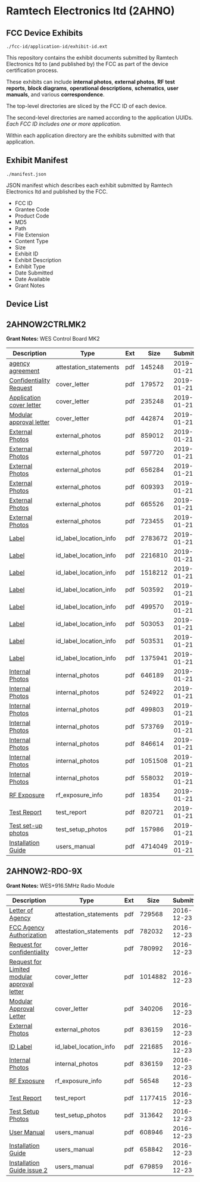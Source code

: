 # Ramtech Electronics ltd (2AHNO)
## FCC Device Exhibits

```
./fcc-id/application-id/exhibit-id.ext
```

This repository contains the exhibit documents submitted by Ramtech Electronics ltd to (and published by) the FCC as part of the device certification process.

These exhibits can include **internal photos**, **external photos**, **RF test reports**, **block diagrams**, **operational descriptions**, **schematics**, **user manuals**, and various **correspondence**.

The top-level directories are sliced by the FCC ID of each device.

The second-level directories are named according to the application UUIDs. *Each FCC ID includes one or more application.*

Within each application directory are the exhibits submitted with that application. 

## Exhibit Manifest

```
./manifest.json
```

JSON manifest which describes each exhibit submitted by Ramtech Electronics ltd and published by the FCC.

- FCC ID
- Grantee Code
- Product Code
- MD5
- Path
- File Extension
- Content Type
- Size
- Exhibit ID
- Exhibit Description
- Exhibit Type
- Date Submitted
- Date Available
- Grant Notes

## Device List
## 2AHNOW2CTRLMK2
**Grant Notes:** WES Control Board MK2

| Description | Type | Ext | Size | Submitted | Available |
| ----------- | ---- | --- | ---- | --------- | --------- |
| [agency agreement](2AHNOW2CTRLMK2/754a0412d16ad43779b7f64b460028db/4135930.pdf) | attestation_statements | pdf | 145248 | 2019-01-21 | 2019-02-04 |
| [Confidentiality Request](2AHNOW2CTRLMK2/754a0412d16ad43779b7f64b460028db/4135922.pdf) | cover_letter | pdf | 179572 | 2019-01-21 | 2019-02-04 |
| [Application cover letter](2AHNOW2CTRLMK2/754a0412d16ad43779b7f64b460028db/4135923.pdf) | cover_letter | pdf | 235248 | 2019-01-21 | 2019-02-04 |
| [Modular approval letter](2AHNOW2CTRLMK2/754a0412d16ad43779b7f64b460028db/4135931.pdf) | cover_letter | pdf | 442874 | 2019-01-21 | 2019-02-04 |
| [External Photos](2AHNOW2CTRLMK2/754a0412d16ad43779b7f64b460028db/4135924.pdf) | external_photos | pdf | 859012 | 2019-01-21 | 2019-02-04 |
| [External Photos](2AHNOW2CTRLMK2/754a0412d16ad43779b7f64b460028db/4135925.pdf) | external_photos | pdf | 597720 | 2019-01-21 | 2019-02-04 |
| [External Photos](2AHNOW2CTRLMK2/754a0412d16ad43779b7f64b460028db/4135926.pdf) | external_photos | pdf | 656284 | 2019-01-21 | 2019-02-04 |
| [External Photos](2AHNOW2CTRLMK2/754a0412d16ad43779b7f64b460028db/4135927.pdf) | external_photos | pdf | 609393 | 2019-01-21 | 2019-02-04 |
| [External Photos](2AHNOW2CTRLMK2/754a0412d16ad43779b7f64b460028db/4135928.pdf) | external_photos | pdf | 665526 | 2019-01-21 | 2019-02-04 |
| [External Photos](2AHNOW2CTRLMK2/754a0412d16ad43779b7f64b460028db/4135929.pdf) | external_photos | pdf | 723455 | 2019-01-21 | 2019-02-04 |
| [Label](2AHNOW2CTRLMK2/754a0412d16ad43779b7f64b460028db/4135940.pdf) | id_label_location_info | pdf | 2783672 | 2019-01-21 | 2019-02-04 |
| [Label](2AHNOW2CTRLMK2/754a0412d16ad43779b7f64b460028db/4135941.pdf) | id_label_location_info | pdf | 2216810 | 2019-01-21 | 2019-02-04 |
| [Label](2AHNOW2CTRLMK2/754a0412d16ad43779b7f64b460028db/4135942.pdf) | id_label_location_info | pdf | 1518212 | 2019-01-21 | 2019-02-04 |
| [Label](2AHNOW2CTRLMK2/754a0412d16ad43779b7f64b460028db/4135943.pdf) | id_label_location_info | pdf | 503592 | 2019-01-21 | 2019-02-04 |
| [Label](2AHNOW2CTRLMK2/754a0412d16ad43779b7f64b460028db/4135944.pdf) | id_label_location_info | pdf | 499570 | 2019-01-21 | 2019-02-04 |
| [Label](2AHNOW2CTRLMK2/754a0412d16ad43779b7f64b460028db/4135961.pdf) | id_label_location_info | pdf | 503053 | 2019-01-21 | 2019-02-04 |
| [Label](2AHNOW2CTRLMK2/754a0412d16ad43779b7f64b460028db/4135962.pdf) | id_label_location_info | pdf | 503531 | 2019-01-21 | 2019-02-04 |
| [Label](2AHNOW2CTRLMK2/754a0412d16ad43779b7f64b460028db/4135963.pdf) | id_label_location_info | pdf | 1375941 | 2019-01-21 | 2019-02-04 |
| [Internal Photos](2AHNOW2CTRLMK2/754a0412d16ad43779b7f64b460028db/4135933.pdf) | internal_photos | pdf | 646189 | 2019-01-21 | 2019-02-04 |
| [Internal Photos](2AHNOW2CTRLMK2/754a0412d16ad43779b7f64b460028db/4135934.pdf) | internal_photos | pdf | 524922 | 2019-01-21 | 2019-02-04 |
| [Internal Photos](2AHNOW2CTRLMK2/754a0412d16ad43779b7f64b460028db/4135935.pdf) | internal_photos | pdf | 499803 | 2019-01-21 | 2019-02-04 |
| [Internal Photos](2AHNOW2CTRLMK2/754a0412d16ad43779b7f64b460028db/4135936.pdf) | internal_photos | pdf | 573769 | 2019-01-21 | 2019-02-04 |
| [Internal Photos](2AHNOW2CTRLMK2/754a0412d16ad43779b7f64b460028db/4135937.pdf) | internal_photos | pdf | 846614 | 2019-01-21 | 2019-02-04 |
| [Internal Photos](2AHNOW2CTRLMK2/754a0412d16ad43779b7f64b460028db/4135938.pdf) | internal_photos | pdf | 1051508 | 2019-01-21 | 2019-02-04 |
| [Internal Photos](2AHNOW2CTRLMK2/754a0412d16ad43779b7f64b460028db/4135939.pdf) | internal_photos | pdf | 558032 | 2019-01-21 | 2019-02-04 |
| [RF Exposure](2AHNOW2CTRLMK2/754a0412d16ad43779b7f64b460028db/4135971.pdf) | rf_exposure_info | pdf | 18354 | 2019-01-21 | 2019-02-04 |
| [Test Report](2AHNOW2CTRLMK2/754a0412d16ad43779b7f64b460028db/4135973.pdf) | test_report | pdf | 820721 | 2019-01-21 | 2019-02-04 |
| [Test set-up photos](2AHNOW2CTRLMK2/754a0412d16ad43779b7f64b460028db/4135974.pdf) | test_setup_photos | pdf | 157986 | 2019-01-21 | 2019-02-04 |
| [Installation Guide](2AHNOW2CTRLMK2/754a0412d16ad43779b7f64b460028db/4135975.pdf) | users_manual | pdf | 4714049 | 2019-01-21 | 2019-02-04 |
## 2AHNOW2-RDO-9X
**Grant Notes:** WES+916.5MHz Radio Module

| Description | Type | Ext | Size | Submitted | Available |
| ----------- | ---- | --- | ---- | --------- | --------- |
| [Letter of Agency](2AHNOW2-RDO-9X/2562ad140d74781596e1e35b9b62b8ca/3238260.pdf) | attestation_statements | pdf | 729568 | 2016-12-23 | 2016-12-23 |
| [FCC Agency Authorization](2AHNOW2-RDO-9X/2562ad140d74781596e1e35b9b62b8ca/3238278.pdf) | attestation_statements | pdf | 782032 | 2016-12-23 | 2016-12-23 |
| [Request for confidentiality](2AHNOW2-RDO-9X/2562ad140d74781596e1e35b9b62b8ca/3238262.pdf) | cover_letter | pdf | 780992 | 2016-12-23 | 2016-12-23 |
| [Request for Limited modular approval letter](2AHNOW2-RDO-9X/2562ad140d74781596e1e35b9b62b8ca/3238276.pdf) | cover_letter | pdf | 1014882 | 2016-12-23 | 2016-12-23 |
| [Modular Approval Letter](2AHNOW2-RDO-9X/2562ad140d74781596e1e35b9b62b8ca/3238277.pdf) | cover_letter | pdf | 340206 | 2016-12-23 | 2016-12-23 |
| [External Photos](2AHNOW2-RDO-9X/2562ad140d74781596e1e35b9b62b8ca/3238263.pdf) | external_photos | pdf | 836159 | 2016-12-23 | 2016-12-23 |
| [ID Label](2AHNOW2-RDO-9X/2562ad140d74781596e1e35b9b62b8ca/3238264.pdf) | id_label_location_info | pdf | 221685 | 2016-12-23 | 2016-12-23 |
| [Internal Photos](2AHNOW2-RDO-9X/2562ad140d74781596e1e35b9b62b8ca/3238263.pdf) | internal_photos | pdf | 836159 | 2016-12-23 | 2016-12-23 |
| [RF Exposure](2AHNOW2-RDO-9X/2562ad140d74781596e1e35b9b62b8ca/3238268.pdf) | rf_exposure_info | pdf | 56548 | 2016-12-23 | 2016-12-23 |
| [Test Report](2AHNOW2-RDO-9X/2562ad140d74781596e1e35b9b62b8ca/3238270.pdf) | test_report | pdf | 1177415 | 2016-12-23 | 2016-12-23 |
| [Test Setup Photos](2AHNOW2-RDO-9X/2562ad140d74781596e1e35b9b62b8ca/3238271.pdf) | test_setup_photos | pdf | 313642 | 2016-12-23 | 2016-12-23 |
| [User Manual](2AHNOW2-RDO-9X/2562ad140d74781596e1e35b9b62b8ca/3238272.pdf) | users_manual | pdf | 608946 | 2016-12-23 | 2016-12-23 |
| [Installation Guide](2AHNOW2-RDO-9X/2562ad140d74781596e1e35b9b62b8ca/3238273.pdf) | users_manual | pdf | 658842 | 2016-12-23 | 2016-12-23 |
| [Installation Guide issue 2](2AHNOW2-RDO-9X/2562ad140d74781596e1e35b9b62b8ca/3238274.pdf) | users_manual | pdf | 679859 | 2016-12-23 | 2016-12-23 |
